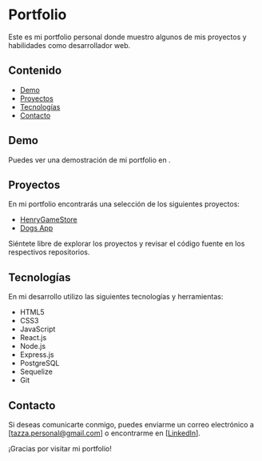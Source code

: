 # Portfolio

Este es mi portfolio personal donde muestro algunos de mis proyectos y habilidades como desarrollador web.

## Contenido

- [Demo](#demo)
- [Proyectos](#proyectos)
- [Tecnologías](#tecnologías)
- [Contacto](#contacto)

## Demo

Puedes ver una demostración de mi portfolio en .

## Proyectos

En mi portfolio encontrarás una selección de los siguientes proyectos:

- [HenryGameStore](https://pf-front-y72g-git-develop-pfgrupo3henry.vercel.app/)
- [Dogs App](https://pidogsfrontend-production.up.railway.app/)

Siéntete libre de explorar los proyectos y revisar el código fuente en los respectivos repositorios.

## Tecnologías

En mi desarrollo utilizo las siguientes tecnologías y herramientas:

- HTML5
- CSS3
- JavaScript
- React.js
- Node.js
- Express.js
- PostgreSQL
- Sequelize
- Git

## Contacto

Si deseas comunicarte conmigo, puedes enviarme un correo electrónico a [tazza.personal@gmail.com] o encontrarme en [[LinkedIn](https://www.linkedin.com/in/matias-tazza-168100233/)].

¡Gracias por visitar mi portfolio!

